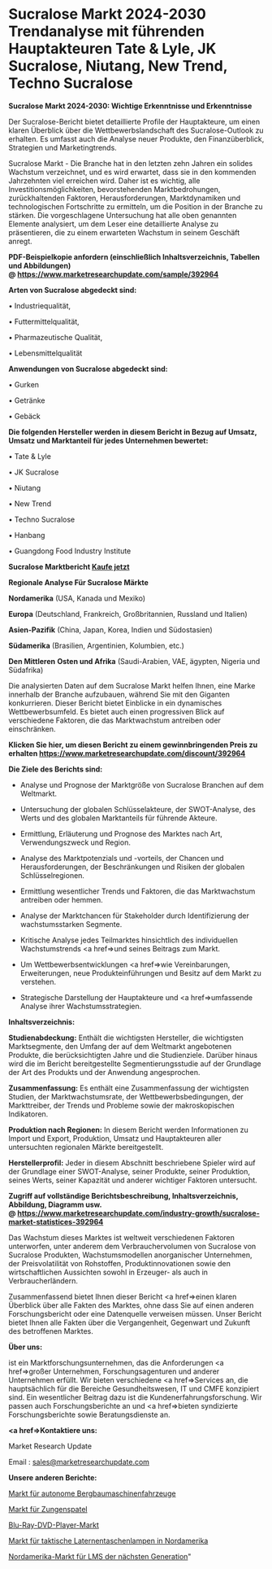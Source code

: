 # Sucralose Markt 2024-2030 Trendanalyse mit führenden Hauptakteuren Tate & Lyle, JK Sucralose, Niutang, New Trend, Techno Sucralose

<strong>Sucralose Markt 2024-2030: Wichtige Erkenntnisse und Erkenntnisse</strong>

Der Sucralose-Bericht bietet detaillierte Profile der Hauptakteure, um einen klaren Überblick über die Wettbewerbslandschaft des Sucralose-Outlook zu erhalten. Es umfasst auch die Analyse neuer Produkte, den Finanzüberblick, Strategien und Marketingtrends.

Sucralose Markt - Die Branche hat in den letzten zehn Jahren ein solides Wachstum verzeichnet, und es wird erwartet, dass sie in den kommenden Jahrzehnten viel erreichen wird. Daher ist es wichtig, alle Investitionsmöglichkeiten, bevorstehenden Marktbedrohungen, zurückhaltenden Faktoren, Herausforderungen, Marktdynamiken und technologischen Fortschritte zu ermitteln, um die Position in der Branche zu stärken. Die vorgeschlagene Untersuchung hat alle oben genannten Elemente analysiert, um dem Leser eine detaillierte Analyse zu präsentieren, die zu einem erwarteten Wachstum in seinem Geschäft anregt.

<strong><b>PDF-Beispielkopie anfordern (einschließlich Inhaltsverzeichnis, Tabellen und Abbildungen) @ </b></strong><strong><a href=https://www.marketresearchupdate.com/sample/392964><strong>https://www.marketresearchupdate.com/sample/392964</u></a></strong></strong>

<strong>Arten von Sucralose abgedeckt sind:</strong>

• Industriequalität,

• Futtermittelqualität,

• Pharmazeutische Qualität,

• Lebensmittelqualität

<strong>Anwendungen von Sucralose abgedeckt sind:</strong>

• Gurken

• Getränke

• Gebäck

<strong>Die folgenden Hersteller werden in diesem Bericht in Bezug auf Umsatz, Umsatz und Marktanteil für jedes Unternehmen bewertet:</strong>

• Tate & Lyle

• JK Sucralose

• Niutang

• New Trend

• Techno Sucralose

• Hanbang

• Guangdong Food Industry Institute

<strong>Sucralose Marktbericht <a href=https://www.marketresearchupdate.com/buynow/392964>Kaufe jetzt</a></strong>

<strong>Regionale Analyse Für Sucralose Märkte</strong>

<strong>Nordamerika</strong> (USA, Kanada und Mexiko)

<strong>Europa</strong> (Deutschland, Frankreich, Großbritannien, Russland und Italien)

<strong>Asien-Pazifik</strong> (China, Japan, Korea, Indien und Südostasien)

<strong>Südamerika</strong> (Brasilien, Argentinien, Kolumbien, etc.)

<strong>Den Mittleren</strong> <strong>Osten und Afrika</strong> (Saudi-Arabien, VAE, ägypten, Nigeria und Südafrika)

Die analysierten Daten auf dem Sucralose Markt helfen Ihnen, eine Marke innerhalb der Branche aufzubauen, während Sie mit den Giganten konkurrieren. Dieser Bericht bietet Einblicke in ein dynamisches Wettbewerbsumfeld. Es bietet auch einen progressiven Blick auf verschiedene Faktoren, die das Marktwachstum antreiben oder einschränken.

<strong>Klicken Sie hier, um diesen Bericht zu einem gewinnbringenden Preis zu erhalten
</strong><strong><a href=https://www.marketresearchupdate.com/discount/392964>https://www.marketresearchupdate.com/discount/392964</b></u></strong></a>

<strong>Die Ziele des Berichts sind:</strong>

- Analyse und Prognose der Marktgröße von Sucralose Branchen auf dem Weltmarkt.

- Untersuchung der globalen Schlüsselakteure, der SWOT-Analyse, des Werts und des globalen Marktanteils für führende Akteure.

- Ermittlung, Erläuterung und Prognose des Marktes nach Art, Verwendungszweck und Region.

- Analyse des Marktpotenzials und -vorteils, der Chancen und Herausforderungen, der Beschränkungen und Risiken der globalen Schlüsselregionen.

- Ermittlung wesentlicher Trends und Faktoren, die das Marktwachstum antreiben oder hemmen.

- Analyse der Marktchancen für Stakeholder durch Identifizierung der wachstumsstarken Segmente.

- Kritische Analyse jedes Teilmarktes hinsichtlich des individuellen Wachstumstrends <a href=>und</a> seines Beitrags zum Markt.

- Um Wettbewerbsentwicklungen <a href=>wie</a> Vereinbarungen, Erweiterungen, neue Produkteinführungen und Besitz auf dem Markt zu verstehen.

- Strategische Darstellung der Hauptakteure und <a href=>umfas</a>sende Analyse ihrer Wachstumsstrategien.

<strong>Inhaltsverzeichnis:</strong>

<strong>Studienabdeckung:</strong> Enthält die wichtigsten Hersteller, die wichtigsten Marktsegmente, den Umfang der auf dem Weltmarkt angebotenen Produkte, die berücksichtigten Jahre und die Studienziele. Darüber hinaus wird die im Bericht bereitgestellte Segmentierungsstudie auf der Grundlage der Art des Produkts und der Anwendung angesprochen.

<strong>Zusammenfassung:</strong> Es enthält eine Zusammenfassung der wichtigsten Studien, der Marktwachstumsrate, der Wettbewerbsbedingungen, der Markttreiber, der Trends und Probleme sowie der makroskopischen Indikatoren.

<strong>Produktion nach Regionen:</strong> In diesem Bericht werden Informationen zu Import und Export, Produktion, Umsatz und Hauptakteuren aller untersuchten regionalen Märkte bereitgestellt.

<strong>Herstellerprofil:</strong> Jeder in diesem Abschnitt beschriebene Spieler wird auf der Grundlage einer SWOT-Analyse, seiner Produkte, seiner Produktion, seines Werts, seiner Kapazität und anderer wichtiger Faktoren untersucht.

<strong><b>Zugriff auf vollständige Berichtsbeschreibung, Inhaltsverzeichnis, Abbildung, Diagramm usw. @ </b></strong><strong><a href=https://www.marketresearchupdate.com/industry-growth/sucralose-market-statistices-392964>https://www.marketresearchupdate.com/industry-growth/sucralose-market-statistices-392964</a></strong>

Das Wachstum dieses Marktes ist weltweit verschiedenen Faktoren unterworfen, unter anderem dem Verbrauchervolumen von Sucralose von Sucralose Produkten, Wachstumsmodellen anorganischer Unternehmen, der Preisvolatilität von Rohstoffen, Produktinnovationen sowie den wirtschaftlichen Aussichten sowohl in Erzeuger- als auch in Verbraucherländern.

Zusammenfassend bietet Ihnen dieser Bericht <a href=>einen</a> klaren Überblick über alle Fakten des Marktes, ohne dass Sie auf einen anderen Forschungsbericht oder eine Datenquelle verweisen müssen. Unser Bericht bietet Ihnen alle Fakten über die Vergangenheit, Gegenwart und Zukunft des betroffenen Marktes.

<strong>Über uns:</strong>

 ist ein Marktforschungsunternehmen, das die Anforderungen <a href=>großer</a> Unternehmen, Forschungsagenturen und anderer Unternehmen erfüllt. Wir bieten verschiedene <a href=>Services</a> an, die hauptsächlich für die Bereiche Gesundheitswesen, IT und CMFE konzipiert sind. Ein wesentlicher Beitrag dazu ist die Kundenerfahrungsforschung. Wir passen auch Forschungsberichte an und <a href=>bieten</a> syndizierte Forschungsberichte sowie Beratungsdienste an.

<strong><a href=>Kontaktiere uns:</a></strong>

Market Research Update

Email : sales@marketresearchupdate.com

<strong>Unsere anderen Berichte:</strong>

<a href=https://www.linkedin.com/pulse/autonomous-mining-equipment-vehicles-market-1f>Markt für autonome Bergbaumaschinenfahrzeuge</a>

<a href=https://www.linkedin.com/pulse/tongue-depressors-market-size-trends-consumption>Markt für Zungenspatel</a>

<a href=https://www.linkedin.com/pulse/blu-ray-dvd-player-market-2023-remarking-enormous>Blu-Ray-DVD-Player-Markt</a>

<a href=https://www.linkedin.com/pulse/north-america-tactical-lantern-flashlights-market-2030>Markt für taktische Laternentaschenlampen in Nordamerika</a>

<a href=https://www.linkedin.com/pulse/north-america-next-gen-lms-market-report-covers-mt8af/>Nordamerika-Markt für LMS der nächsten Generation</a>"
